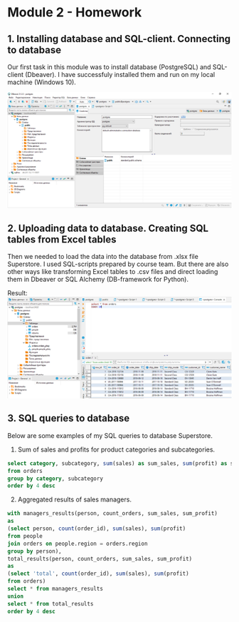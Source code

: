 # Module 2 - Homework

## 1. Installing database and SQL-client. Connecting to database

Our first task in this module was to install database (PostgreSQL) and SQL-client (Dbeaver). I have sucсessfuly installed them and run on my local machine (Windows 10).

![postgres_dbeaver](https://github.com/eskapandr/DataLearn/blob/4952a7488f9ceabf7b8b26c67579de8b48224095/DE-101/Module02/dbeaver_postgres.png)

## 2. Uploading data to database. Creating SQL tables from Excel tables

Then we needed to load the data into the database from .xlsx file Superstore. I used SQL-scripts prepared by course team. But there are also other ways like transforming Excel tables to .csv files and direct loading them in Dbeaver or SQL Alchemy (DB-framework for Python).  

Result:
![sql_tables](https://github.com/eskapandr/DataLearn/blob/4e254d77da12715d7779395339a36187d5bbc754/DE-101/Module02/sql_tables.png)

## 3. SQL queries to database

Below are some examples of my SQL queries to database Superstore.

1. Sum of sales and profits for product categories and subcategories.

```sql
select category, subcategory, sum(sales) as sum_sales, sum(profit) as sum_profit
from orders
group by category, subcategory
order by 4 desc
```

2. Aggregated results of sales managers.

```sql
with managers_results(person, count_orders, sum_sales, sum_profit) 
as
(select person, count(order_id), sum(sales), sum(profit)
from people
join orders on people.region = orders.region 
group by person),
total_results(person, count_orders, sum_sales, sum_profit) 
as
(select 'total', count(order_id), sum(sales), sum(profit)
from orders)
select * from managers_results
union
select * from total_results
order by 4 desc
```